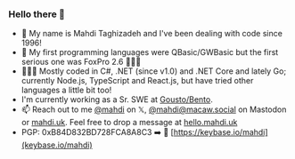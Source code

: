 ### Hello there 👋

- 💬 My name is Mahdi Taghizadeh and I've been dealing with code since 1996!
- 💾 My first programming languages were QBasic/GWBasic but the first serious one was FoxPro 2.6 🤷🏻‍♂️
- 👨🏻‍💻 Mostly coded in C#, .NET (since v1.0) and .NET Core and lately Go; currently Node.js, TypeScript and React.js, but have tried other languages a little bit too!
- I'm currently working as a Sr. SWE at [Gousto/Bento](https://github.com/gousto).
- 📫 Reach out to me [@mahdi](https://x.com/intent/user?screen_name=mahdi) on 𝕏, [@mahdi@macaw.social](https://macaw.social/@mahdi) on Mastodon or [mahdi.uk](https://mahdi.uk). Feel free to drop a message at [hello.mahdi.uk](https://hello.mahdi.uk)
- PGP: 0xB84D832BD728FCA8A8C3 ➡️ 🔐 [https://keybase.io/mahdi](keybase.io/mahdi)
